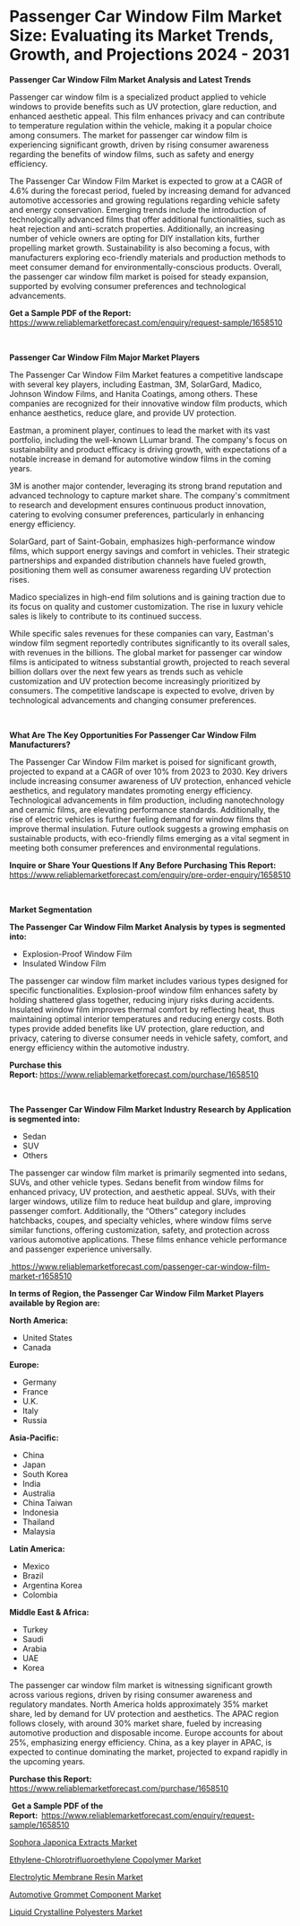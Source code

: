 <p><h1>Passenger Car Window Film Market Size: Evaluating its Market Trends, Growth, and Projections 2024 - 2031</h1></p><p><strong>Passenger Car Window Film Market Analysis and Latest Trends</strong></p>
<p><p>Passenger car window film is a specialized product applied to vehicle windows to provide benefits such as UV protection, glare reduction, and enhanced aesthetic appeal. This film enhances privacy and can contribute to temperature regulation within the vehicle, making it a popular choice among consumers. The market for passenger car window film is experiencing significant growth, driven by rising consumer awareness regarding the benefits of window films, such as safety and energy efficiency.</p><p>The Passenger Car Window Film Market is expected to grow at a CAGR of 4.6% during the forecast period, fueled by increasing demand for advanced automotive accessories and growing regulations regarding vehicle safety and energy conservation. Emerging trends include the introduction of technologically advanced films that offer additional functionalities, such as heat rejection and anti-scratch properties. Additionally, an increasing number of vehicle owners are opting for DIY installation kits, further propelling market growth. Sustainability is also becoming a focus, with manufacturers exploring eco-friendly materials and production methods to meet consumer demand for environmentally-conscious products. Overall, the passenger car window film market is poised for steady expansion, supported by evolving consumer preferences and technological advancements.</p></p>
<p><strong>Get a Sample PDF of the Report:&nbsp;</strong> <a href="https://www.reliablemarketforecast.com/enquiry/request-sample/1658510?utm_campaign=1159&utm_medium=2&utm_source=Github&utm_content=ia&utm_term=12102024&utm_id=passenger-car-window-film">https://www.reliablemarketforecast.com/enquiry/request-sample/1658510</a></p>
<p>&nbsp;</p>
<p><strong>Passenger Car Window Film Major Market Players</strong></p>
<p><p>The Passenger Car Window Film Market features a competitive landscape with several key players, including Eastman, 3M, SolarGard, Madico, Johnson Window Films, and Hanita Coatings, among others. These companies are recognized for their innovative window film products, which enhance aesthetics, reduce glare, and provide UV protection.</p><p>Eastman, a prominent player, continues to lead the market with its vast portfolio, including the well-known LLumar brand. The company's focus on sustainability and product efficacy is driving growth, with expectations of a notable increase in demand for automotive window films in the coming years.</p><p>3M is another major contender, leveraging its strong brand reputation and advanced technology to capture market share. The company's commitment to research and development ensures continuous product innovation, catering to evolving consumer preferences, particularly in enhancing energy efficiency.</p><p>SolarGard, part of Saint-Gobain, emphasizes high-performance window films, which support energy savings and comfort in vehicles. Their strategic partnerships and expanded distribution channels have fueled growth, positioning them well as consumer awareness regarding UV protection rises.</p><p>Madico specializes in high-end film solutions and is gaining traction due to its focus on quality and customer customization. The rise in luxury vehicle sales is likely to contribute to its continued success.</p><p>While specific sales revenues for these companies can vary, Eastman's window film segment reportedly contributes significantly to its overall sales, with revenues in the billions. The global market for passenger car window films is anticipated to witness substantial growth, projected to reach several billion dollars over the next few years as trends such as vehicle customization and UV protection become increasingly prioritized by consumers. The competitive landscape is expected to evolve, driven by technological advancements and changing consumer preferences.</p></p>
<p>&nbsp;</p>
<p><strong>What Are The Key Opportunities For Passenger Car Window Film Manufacturers?</strong></p>
<p><p>The Passenger Car Window Film market is poised for significant growth, projected to expand at a CAGR of over 10% from 2023 to 2030. Key drivers include increasing consumer awareness of UV protection, enhanced vehicle aesthetics, and regulatory mandates promoting energy efficiency. Technological advancements in film production, including nanotechnology and ceramic films, are elevating performance standards. Additionally, the rise of electric vehicles is further fueling demand for window films that improve thermal insulation. Future outlook suggests a growing emphasis on sustainable products, with eco-friendly films emerging as a vital segment in meeting both consumer preferences and environmental regulations.</p></p>
<p><strong>Inquire or Share Your Questions If Any Before Purchasing This Report:</strong> <a href="https://www.reliablemarketforecast.com/enquiry/pre-order-enquiry/1658510?utm_campaign=1159&utm_medium=2&utm_source=Github&utm_content=ia&utm_term=12102024&utm_id=passenger-car-window-film">https://www.reliablemarketforecast.com/enquiry/pre-order-enquiry/1658510</a></p>
<p>&nbsp;</p>
<p><strong>Market Segmentation</strong></p>
<p><strong>The Passenger Car Window Film Market Analysis by types is segmented into:</strong></p>
<p><ul><li>Explosion-Proof Window Film</li><li>Insulated Window Film</li></ul></p>
<p><p>The passenger car window film market includes various types designed for specific functionalities. Explosion-proof window film enhances safety by holding shattered glass together, reducing injury risks during accidents. Insulated window film improves thermal comfort by reflecting heat, thus maintaining optimal interior temperatures and reducing energy costs. Both types provide added benefits like UV protection, glare reduction, and privacy, catering to diverse consumer needs in vehicle safety, comfort, and energy efficiency within the automotive industry.</p></p>
<p><strong>Purchase this Report:&nbsp;</strong><a href="https://www.reliablemarketforecast.com/purchase/1658510?utm_campaign=1159&utm_medium=2&utm_source=Github&utm_content=ia&utm_term=12102024&utm_id=passenger-car-window-film">https://www.reliablemarketforecast.com/purchase/1658510</a></p>
<p>&nbsp;</p>
<p><strong>The Passenger Car Window Film Market Industry Research by Application is segmented into:</strong></p>
<p><ul><li>Sedan</li><li>SUV</li><li>Others</li></ul></p>
<p><p>The passenger car window film market is primarily segmented into sedans, SUVs, and other vehicle types. Sedans benefit from window films for enhanced privacy, UV protection, and aesthetic appeal. SUVs, with their larger windows, utilize film to reduce heat buildup and glare, improving passenger comfort. Additionally, the “Others” category includes hatchbacks, coupes, and specialty vehicles, where window films serve similar functions, offering customization, safety, and protection across various automotive applications. These films enhance vehicle performance and passenger experience universally.</p></p>
<p><a href="https://www.reliablemarketforecast.com/passenger-car-window-film-market-r1658510?utm_campaign=1159&utm_medium=2&utm_source=Github&utm_content=ia&utm_term=12102024&utm_id=passenger-car-window-film">&nbsp;https://www.reliablemarketforecast.com/passenger-car-window-film-market-r1658510</a></p>
<p><strong>In terms of Region, the Passenger Car Window Film Market Players available by Region are:</strong></p>
<p>
    <p> <strong> North America: </strong>
        <ul>
            <li>United States</li>
            <li>Canada</li>
        </ul>
        </p> 
    <p> <strong> Europe: </strong>
        <ul>
            <li>Germany</li>
            <li>France</li>
            <li>U.K.</li>
            <li>Italy</li>
            <li>Russia</li>
        </ul>
        </p> 
    <p> <strong> Asia-Pacific: </strong>
        <ul>
            <li>China</li>
            <li>Japan</li>
            <li>South Korea</li>
            <li>India</li>
            <li>Australia</li>
            <li>China Taiwan</li>
            <li>Indonesia</li>
            <li>Thailand</li>
            <li>Malaysia</li>
        </ul>
        </p> 
    <p> <strong> Latin America: </strong>
        <ul>
            <li>Mexico</li>
            <li>Brazil</li>
            <li>Argentina Korea</li>
            <li>Colombia</li>
        </ul>
        </p> 
    <p> <strong> Middle East & Africa: </strong>
        <ul>
            <li>Turkey</li>
            <li>Saudi</li>
            <li>Arabia</li>
            <li>UAE</li>
            <li>Korea</li>
        </ul>
    </p>
    </p>
<p><p>The passenger car window film market is witnessing significant growth across various regions, driven by rising consumer awareness and regulatory mandates. North America holds approximately 35% market share, led by demand for UV protection and aesthetics. The APAC region follows closely, with around 30% market share, fueled by increasing automotive production and disposable income. Europe accounts for about 25%, emphasizing energy efficiency. China, as a key player in APAC, is expected to continue dominating the market, projected to expand rapidly in the upcoming years.</p></p>
<p><strong>Purchase this Report: </strong><a href="https://www.reliablemarketforecast.com/purchase/1658510?utm_campaign=1159&utm_medium=2&utm_source=Github&utm_content=ia&utm_term=12102024&utm_id=passenger-car-window-film">https://www.reliablemarketforecast.com/purchase/1658510</a></p>
<p>&nbsp;<strong>Get a Sample PDF of the Report:&nbsp;&nbsp;</strong><a href="https://www.reliablemarketforecast.com/enquiry/request-sample/1658510?utm_campaign=1159&utm_medium=2&utm_source=Github&utm_content=ia&utm_term=12102024&utm_id=passenger-car-window-film">https://www.reliablemarketforecast.com/enquiry/request-sample/1658510</a></p>
<p><strong></strong></p>
<p><p><a href="https://github.com/twableoafc/Market-Research-Report-List-1/blob/main/sophora-japonica-extracts-market.md?utm_campaign=1159&utm_medium=2&utm_source=Github&utm_content=ia&utm_term=12102024&utm_id=passenger-car-window-film">Sophora Japonica Extracts Market</a></p><p><a href="https://www.linkedin.com/pulse/ethylene-chlorotrifluoroethylene-copolymer-industry-insights-tjlgc?utm_campaign=1159&utm_medium=2&utm_source=Github&utm_content=ia&utm_term=12102024&utm_id=passenger-car-window-film">Ethylene-Chlorotrifluoroethylene Copolymer Market</a></p><p><a href="https://www.linkedin.com/pulse/emerging-trends-electrolytic-membrane-resin-market-global-sr5hc?utm_campaign=1159&utm_medium=2&utm_source=Github&utm_content=ia&utm_term=12102024&utm_id=passenger-car-window-film">Electrolytic Membrane Resin Market</a></p><p><a href="https://www.linkedin.com/pulse/automotive-grommet-component-market-share-new-trends-4ppuc?utm_campaign=1159&utm_medium=2&utm_source=Github&utm_content=ia&utm_term=12102024&utm_id=passenger-car-window-film">Automotive Grommet Component Market</a></p><p><a href="https://github.com/keitelmoprotinu/Market-Research-Report-List-1/blob/main/liquid-crystalline-polyesters-market.md?utm_campaign=1159&utm_medium=2&utm_source=Github&utm_content=ia&utm_term=12102024&utm_id=passenger-car-window-film">Liquid Crystalline Polyesters Market</a></p></p>